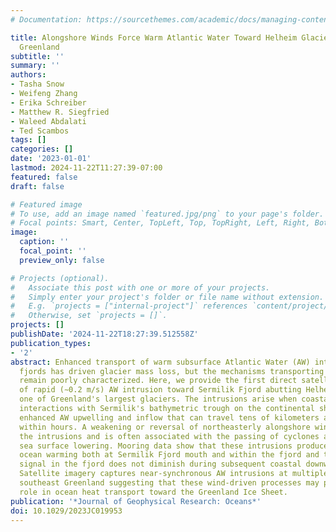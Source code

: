 ```yaml
---
# Documentation: https://sourcethemes.com/academic/docs/managing-content/

title: Alongshore Winds Force Warm Atlantic Water Toward Helheim Glacier in Southeast
  Greenland
subtitle: ''
summary: ''
authors:
- Tasha Snow
- Weifeng Zhang
- Erika Schreiber
- Matthew R. Siegfried
- Waleed Abdalati
- Ted Scambos
tags: []
categories: []
date: '2023-01-01'
lastmod: 2024-11-22T11:27:39-07:00
featured: false
draft: false

# Featured image
# To use, add an image named `featured.jpg/png` to your page's folder.
# Focal points: Smart, Center, TopLeft, Top, TopRight, Left, Right, BottomLeft, Bottom, BottomRight.
image:
  caption: ''
  focal_point: ''
  preview_only: false

# Projects (optional).
#   Associate this post with one or more of your projects.
#   Simply enter your project's folder or file name without extension.
#   E.g. `projects = ["internal-project"]` references `content/project/deep-learning/index.md`.
#   Otherwise, set `projects = []`.
projects: []
publishDate: '2024-11-22T18:27:39.512558Z'
publication_types:
- '2'
abstract: Enhanced transport of warm subsurface Atlantic Water (AW) into Greenland
  fjords has driven glacier mass loss, but the mechanisms transporting AW to the fjords
  remain poorly characterized. Here, we provide the first direct satellite-based observations
  of rapid (∼0.2 m/s) AW intrusion toward Sermilik Fjord abutting Helheim Glacier,
  one of Greenland's largest glaciers. The intrusions arise when coastal upwelling—through
  interactions with Sermilik's bathymetric trough on the continental shelf—triggers
  enhanced AW upwelling and inflow that can travel tens of kilometers along the trough
  within hours. A weakening or reversal of northeasterly alongshore winds stimulates
  the intrusions and is often associated with the passing of cyclones and subsequent
  sea surface lowering. Mooring data show that these intrusions produce subsurface
  ocean warming both at Sermilik Fjord mouth and within the fjord and that the warming
  signal in the fjord does not diminish during subsequent coastal downwelling events.
  Satellite imagery captures near-synchronous AW intrusions at multiple troughs rimming
  southeast Greenland suggesting that these wind-driven processes may play a substantial
  role in ocean heat transport toward the Greenland Ice Sheet.
publication: '*Journal of Geophysical Research: Oceans*'
doi: 10.1029/2023JC019953
---
```

